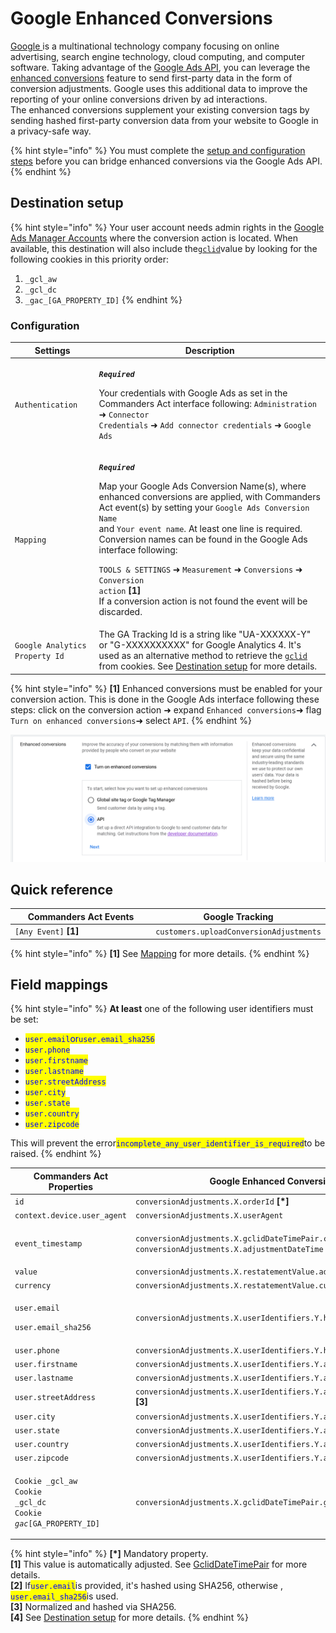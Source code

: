 # Google Enhanced Conversions

[Google ](https://about.google/)is a multinational technology company focusing on online advertising, search engine technology, cloud computing, and computer software. Taking advantage of the [Google Ads API](https://developers.google.com/google-ads/api/docs/start), you can leverage the [enhanced conversions](https://support.google.com/google-ads/answer/9888656) feature to send first-party data in the form of conversion adjustments. Google uses this additional data to improve the reporting of your online conversions driven by ad interactions.\
The enhanced conversions supplement your existing conversion tags by sending hashed first-party conversion data from your website to Google in a privacy-safe way.

{% hint style="info" %}
You must complete the [setup and configuration steps](https://support.google.com/google-ads/answer/11062876) before you can bridge enhanced conversions via the Google Ads API.
{% endhint %}

## Destination setup

{% hint style="info" %}
Your user account needs admin rights in the [Google Ads Manager Accounts](https://ads.google.com/intl/en/home/tools/manager-accounts/) where the conversion action is located. When available, this destination will also include the[`gclid`](https://support.google.com/google-ads/answer/9744275?hl=en)value by looking for the following cookies in this priority order:

1. `_gcl_aw`
2. `_gcl_dc`
3. `_gac_[GA_PROPERTY_ID]`
{% endhint %}

### Configuration

| Settings                       | Description                                                                                                                                                                                                                                                                                                                                                                                                                                                                                                                                                                                         |
| ------------------------------ | --------------------------------------------------------------------------------------------------------------------------------------------------------------------------------------------------------------------------------------------------------------------------------------------------------------------------------------------------------------------------------------------------------------------------------------------------------------------------------------------------------------------------------------------------------------------------------------------------- |
| `Authentication`               | <p><em><strong><code>Required</code></strong></em></p><p>Your credentials with Google Ads as set in the Commanders Act interface following: <code>Administration</code> ➜ <code>Connector Credentials</code> ➜ <code>Add connector credentials</code> ➜ <code>Google Ads</code></p>                                                                                                                                                                                                                                                                                                                 |
| `Mapping`                      | <p><em><strong><code>Required</code></strong></em></p><p>Map your Google Ads Conversion Name(s), where enhanced conversions are applied, with Commanders Act event(s) by setting your <code>Google Ads Conversion Name</code><br>and <code>Your event name</code>. At least one line is required. Conversion names can be found in the Google Ads interface following:</p><p><code>TOOLS &#x26; SETTINGS</code> ➜ <code>Measurement</code> ➜ <code>Conversions</code> ➜ <code>Conversion action</code> <strong>[1]</strong><br>If a conversion action is not found the event will be discarded.</p> |
| `Google Analytics Property Id` | The GA Tracking Id is a string like "UA-XXXXXX-Y" or "G-XXXXXXXXXX" for Google Analytics 4. It's used as an alternative method to retrieve the [`gclid`](https://support.google.com/google-ads/answer/9744275?hl=en) from cookies. See [Destination setup](google-enhanced-conversion.md#destination-setup) for more details.                                                                                                                                                                                                                                                                       |

{% hint style="info" %}
**\[1]** Enhanced conversions must be enabled for your conversion action. This is done in the Google Ads interface following these steps: click on the conversion action ➜ expand `Enhanced conversions`➜ flag `Turn on enhanced conversions`➜ select `API`.
{% endhint %}

![Flag "Turn on enhanced conversion" and select "API".](<../../../../.gitbook/assets/2 (1).png>)

## Quick reference

<table><thead><tr><th width="327">Commanders Act Events</th><th>Google Tracking</th></tr></thead><tbody><tr><td><code>[Any Event]</code> <strong>[1]</strong></td><td><code>customers.uploadConversionAdjustments</code></td></tr></tbody></table>

{% hint style="info" %}
**\[1]** See [Mapping](google-enhanced-conversion.md#configuration) for more details. &#x20;
{% endhint %}

## Field mappings

{% hint style="info" %}
**At least** one of the following user identifiers must be set:

* <mark style="color:blue;">`user.email`</mark><mark style="color:blue;">or</mark><mark style="color:blue;">`user.email_sha256`</mark>
* <mark style="color:blue;">`user.phone`</mark>
* <mark style="color:blue;">`user.firstname`</mark>
* <mark style="color:blue;">`user.lastname`</mark>
* <mark style="color:blue;">`user.streetAddress`</mark>
* <mark style="color:blue;">`user.city`</mark>
* <mark style="color:blue;">`user.state`</mark>
* <mark style="color:blue;">`user.country`</mark>
* <mark style="color:blue;">`user.zipcode`</mark>

This will prevent the error<mark style="color:blue;">`incomplete_any_user_identifier_is_required`</mark>to be raised.
{% endhint %}

| Commanders Act Properties                                                                                      | Google Enhanced Conversions Properties                                                                                                                                                    |
| -------------------------------------------------------------------------------------------------------------- | ----------------------------------------------------------------------------------------------------------------------------------------------------------------------------------------- |
| `id`                                                                                                           | `conversionAdjustments.X.orderId` **\[\*]**                                                                                                                                               |
| `context.device.user_agent`                                                                                    | `conversionAdjustments.X.userAgent`                                                                                                                                                       |
| `event_timestamp`                                                                                              | <p><code>conversionAdjustments.X.gclidDateTimePair.conversionDateTime</code> <strong>[1]</strong> and<br><code>conversionAdjustments.X.adjustmentDateTime</code> <strong>[1]</strong></p> |
| `value`                                                                                                        | `conversionAdjustments.X.restatementValue.adjustedValue`                                                                                                                                  |
| `currency`                                                                                                     | `conversionAdjustments.X.restatementValue.currencyCode`                                                                                                                                   |
| <p><code>user.email</code></p><p><code>user.email_sha256</code></p>                                            | `conversionAdjustments.X.userIdentifiers.Y.hashedEmail` **\[2]**                                                                                                                          |
| `user.phone`                                                                                                   | `conversionAdjustments.X.userIdentifiers.Y.hashedPhoneNumber` **\[3]**                                                                                                                    |
| `user.firstname`                                                                                               | `conversionAdjustments.X.userIdentifiers.Y.addressInfo.hashedFirstName` **\[3]**                                                                                                          |
| `user.lastname`                                                                                                | `conversionAdjustments.X.userIdentifiers.Y.addressInfo.hashedLastName` **\[3]**                                                                                                           |
| `user.streetAddress`                                                                                           | `conversionAdjustments.X.userIdentifiers.Y.addressInfo.hashedStreetAddress` **\[3]**                                                                                                      |
| `user.city`                                                                                                    | `conversionAdjustments.X.userIdentifiers.Y.addressInfo.city`                                                                                                                              |
| `user.state`                                                                                                   | `conversionAdjustments.X.userIdentifiers.Y.addressInfo.state`                                                                                                                             |
| `user.country`                                                                                                 | `conversionAdjustments.X.userIdentifiers.Y.addressInfo.countryCode`                                                                                                                       |
| `user.zipcode`                                                                                                 | `conversionAdjustments.X.userIdentifiers.Y.addressInfo.postalCode`                                                                                                                        |
| <p><code>Cookie _gcl_aw</code><br><code>Cookie _gcl_dc</code><br><code>Cookie _gac_[GA_PROPERTY_ID]</code></p> | `conversionAdjustments.X.gclidDateTimePair.gclid` **\[4]**                                                                                                                                |

{% hint style="info" %}
**\[\*]** Mandatory property.\
**\[1]** This value is automatically adjusted. See [GclidDateTimePair](https://developers.google.com/google-ads/api/rest/reference/rest/v11/customers/uploadConversionAdjustments#gcliddatetimepair) for more details.\
**\[2]** If<mark style="color:blue;">`user.email`</mark>is provided, it's hashed using SHA256, otherwise , <mark style="color:blue;">`user.email_sha256`</mark>is used.\
**\[3]** Normalized and hashed via SHA256.\
**\[4]** See [Destination setup](google-enhanced-conversion.md#destination-setup) for more details.
{% endhint %}
